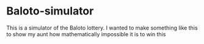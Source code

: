 # Baloto-simulator
This is a simulator of the Baloto lottery. I wanted to make something like this to show my aunt how mathematically impossible it is to win this
